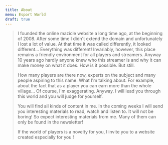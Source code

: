 ```yaml
---
title: About
menu: Esport World
draft: true
---
```

> I founded the online mazicle website a long time ago, at the beginning of 2008. After some time I didn't extend the domain and unfortunately I lost a lot of value. At that time it was called differently, it looked different... Everything was different! Invariably, however, this place remains a friendly environment for all players and streamers. Anyway 10 years ago hardly anyone knew who this streamer is and why it can make money on what it does. How is it possible. But still.
>
> How many players are there now, experts on the subject and many people aspiring to this name. What I'm talking about. For example, about the fact that as a player you can earn more than the whole village... Of course, I'm exaggerating. Anyway. I will lead you through this world and you will judge for yourself.
>
> You will find all kinds of content in me. In the coming weeks I will send you interesting materials to read, watch and listen to. It will not be boring! So expect interesting materials from me. Many of them can only be found in the newsletter!
>
> If the world of players is a novelty for you, I invite you to a website created especially for you !
>
>
